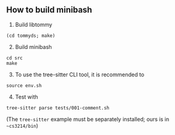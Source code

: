 
How to build minibash
---------------------

1. Build libtommy
```
(cd tommyds; make)
```

2. Build minibash

```
cd src
make
```

3. To use the tree-sitter CLI tool, it is recommended to 
```
source env.sh
```

4. Test with
```
tree-sitter parse tests/001-comment.sh
```
(The `tree-sitter` example must be separately installed; ours is in
`~cs3214/bin`)
